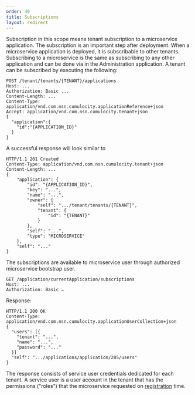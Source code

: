 ```yaml
---
order: 40
title: Subscriptions
layout: redirect
---
```


Subscription in this scope means tenant subscription to a microservice application. The subscription is an important step after deployment. 
When a microservice application is deployed, it is subscribable to other tenants. Subscribing to a microservice is the same as subscribing to any other application and can be done via in the Administration application. A tenant can be subscribed by executing the following:

    POST /tenant/tenants/{TENANT}/applications
    Host: ...
    Authorization: Basic ...
    Content-Length: ...
    Content-Type: application/vnd.com.nsn.cumulocity.applicationReference+json
    Accept: application/vnd.com.nsn.cumulocity.tenant+json
    {
      "application":{
        "id":"{APPLICATION_ID}"
      }
    }

A successful response will look similar to

    HTTP/1.1 201 Created
    Content-Type: application/vnd.com.nsn.cumulocity.tenant+json
    Content-Length: ...
    {
        "application": {
            "id": "{APPLICATION_ID}",
            "key": "...",
            "name": "...",
            "owner": {
                "self": ".../tenant/tenants/{TENANT}",
                "tenant": {
                    "id": "{TENANT}"
                }
            },
            "self": "...",
            "type": "MICROSERVICE"
        },
        "self": "..."
    }

The subscriptions are available to microservice user through authorized microservice bootstrap user. 

    GET /application/currentApplication/subscriptions
    Host: ...
    Authorization: Basic …

Response:

    HTTP/1.1 200 OK
    Content-Type: application/vnd.com.nsn.cumulocity.applicationUserCollection+json
    {
      "users": [{
        "tenant": "...",
        "name": "...",
        "password": "..."
      }]
      "self": ".../applications/application/285/users"
    }

The response consists of service user credentials dedicated for each tenant. A service user is a user account in the tenant that has the permissions ("roles") that the microservice requested on [registration](#create-application) time. 